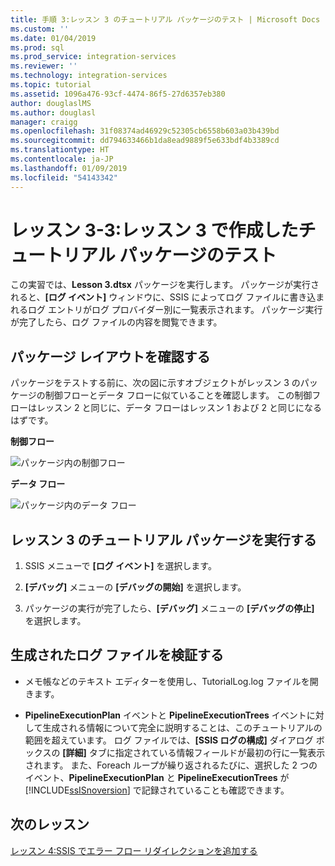 ```yaml
---
title: 手順 3:レッスン 3 のチュートリアル パッケージのテスト | Microsoft Docs
ms.custom: ''
ms.date: 01/04/2019
ms.prod: sql
ms.prod_service: integration-services
ms.reviewer: ''
ms.technology: integration-services
ms.topic: tutorial
ms.assetid: 1096a476-93cf-4474-86f5-27d6357eb380
author: douglaslMS
ms.author: douglasl
manager: craigg
ms.openlocfilehash: 31f08374ad46929c52305cb6558b603a03b439bd
ms.sourcegitcommit: dd794633466b1da8ead9889f5e633bdf4b3389cd
ms.translationtype: HT
ms.contentlocale: ja-JP
ms.lasthandoff: 01/09/2019
ms.locfileid: "54143342"
---
```

# <a name="lesson-3-3-test-the-lesson-3-tutorial-package"></a>レッスン 3-3:レッスン 3 で作成したチュートリアル パッケージのテスト

この実習では、**Lesson 3.dtsx** パッケージを実行します。 パッケージが実行されると、**[ログ イベント]** ウィンドウに、SSIS によってログ ファイルに書き込まれるログ エントリがログ プロバイダー別に一覧表示されます。 パッケージ実行が完了したら、ログ ファイルの内容を閲覧できます。  
  
## <a name="check-the-package-layout"></a>パッケージ レイアウトを確認する  
パッケージをテストする前に、次の図に示すオブジェクトがレッスン 3 のパッケージの制御フローとデータ フローに似ていることを確認します。 この制御フローはレッスン 2 と同じに、データ フローはレッスン 1 および 2 と同じになるはずです。  
  
**制御フロー**  
  
![パッケージ内の制御フロー](../integration-services/media/task4lesson2control.gif "パッケージ内の制御フロー")  
  
**データ フロー**  
  
![パッケージ内のデータ フロー](../integration-services/media/task9lesson1data.gif "パッケージ内のデータ フロー")  
  
## <a name="run-the-lesson-3-tutorial-package"></a>レッスン 3 のチュートリアル パッケージを実行する  
  
1.  SSIS メニューで **[ログ イベント]** を選択します。  
  
2.  **[デバッグ]** メニューの **[デバッグの開始]** を選択します。  
  
3.  パッケージの実行が完了したら、**[デバッグ]** メニューの **[デバッグの停止]** を選択します。  
  
## <a name="examine-the-generated-log-file"></a>生成されたログ ファイルを検証する  
  
-   メモ帳などのテキスト エディターを使用し、TutorialLog.log ファイルを開きます。  
  
-   **PipelineExecutionPlan** イベントと **PipelineExecutionTrees** イベントに対して生成される情報について完全に説明することは、このチュートリアルの範囲を超えています。  ログ ファイルでは、**[SSIS ログの構成]** ダイアログ ボックスの **[詳細]** タブに指定されている情報フィールドが最初の行に一覧表示されます。 また、Foreach ループが繰り返されるたびに、選択した 2 つのイベント、**PipelineExecutionPlan** と **PipelineExecutionTrees** が [!INCLUDE[ssISnoversion](../includes/ssisnoversion-md.md)] で記録されていることも確認できます。  
  
## <a name="next-lesson"></a>次のレッスン  
[レッスン 4:SSIS でエラー フロー リダイレクションを追加する](../integration-services/lesson-4-add-error-flow-redirection-with-ssis.md)  
  
  
  
